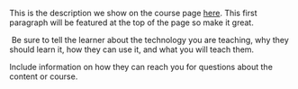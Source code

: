 This is the description we show on the course page [here](https://lab.github.com/xugaodongxueqiaohua/xuzexiaomessage). This first paragraph will be featured at the top of the page so make it great.
​

​
Be sure to tell the learner about the technology you are teaching, why they should learn it, how they can use it, and what you will teach them.
​


Include information on how they can reach you for questions about the content or course. 